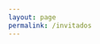 ```yaml
---
layout: page
permalink: /invitados
---
```


<div id="ss_survey_widget"></div>
<script>
  (function(){
    var e="ss-widget",t="script",a=document,r=window;
    var s,n,c;r.SS_WIDGET_TOKEN="tt-496346";
    r.SS_ACCOUNT="juvelim.surveysparrow.com";
    r.SS_SURVEY_NAME="Nuevos-en-Juvelim";
    if(!a.getElementById(e)){var S=function(){S.update(arguments)};
    S.args=[];S.update=function(e){S.args.push(e)};
    r.SparrowLauncher=S;
    s=a.getElementsByTagName(t);
    c=s[s.length-1];
    n=a.createElement(t);
    n.type="text/javascript";
    n.async=!0;
    n.id=e;
    n.src=["https://","juvelim.surveysparrow.com/widget/",r.SS_WIDGET_TOKEN].join("");
    c.parentNode.insertBefore(n,c)}})();

</script>
